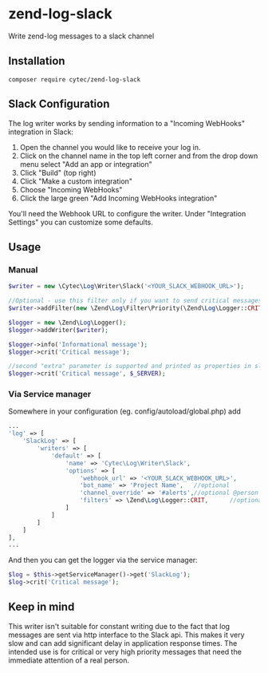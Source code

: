 # zend-log-slack
Write zend-log messages to a slack channel

Installation
---
```
composer require cytec/zend-log-slack
```

Slack Configuration
---
The log writer works by sending information to a "Incoming WebHooks" integration in Slack:

1. Open the channel you would like to receive your log in.
2. Click on the channel name in the top left corner and from the drop down menu select "Add an app or integration"
3. Click "Build" (top right)
4. Click "Make a custom integration"
5. Choose "Incoming WebHooks"
6. Click the large green "Add Incoming WebHooks integration"

You'll need the Webhook URL to configure the writer. Under "Integration Settings" you can customize some defaults.

Usage
---

### Manual

```php
$writer = new \Cytec\Log\Writer\Slack('<YOUR_SLACK_WEBHOOK_URL>');

//Optional - use this filter only if you want to send critical messages to Slack
$writer->addFilter(new \Zend\Log\Filter\Priority(\Zend\Log\Logger::CRIT));

$logger = new \Zend\Log\Logger();
$logger->addWriter($writer);

$logger->info('Informational message');
$logger->crit('Critical message');

//second "extra" parameter is supported and printed as properties in slack
$logger->crit('Critical message', $_SERVER);
```

### Via Service manager

Somewhere in your configuration (eg. config/autoload/global.php) add

```php
...
'log' => [
    'SlackLog' => [
        'writers' => [
            'default' => [
                'name' => 'Cytec\Log\Writer\Slack',
                'options' => [
                    'webhook_url' => '<YOUR_SLACK_WEBHOOK_URL>',
                    'bot_name' => 'Project Name',   //optional
                    'channel_override' => '#alerts',//optional @person is also supported
                    'filters' => \Zend\Log\Logger::CRIT,      //optional - filter by priority
                ]
            ]
        ]
    ]
],
...
```

And then you can get the logger via the service manager:

```php
$log = $this->getServiceManager()->get('SlackLog');
$log->crit('Critical message');
```

Keep in mind
---
This writer isn't suitable for constant writing due to the fact that log messages are
sent via http interface to the Slack api. This makes it very slow and can add
significant delay in application response times. The intended use is for critical
or very high priority messages that need the immediate attention of a real person.